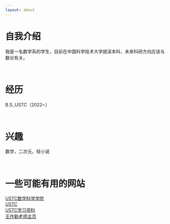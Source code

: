 ```yaml
---
layout: about 
---
```


# 自我介绍
我是一名数学系的学生，目前在中国科学技术大学就读本科，未来科研方向应该与数论有关。

<br/>

# 经历
B.S.,USTC（2022~）

<br/>

# 兴趣
数学，二次元，轻小说

<br/>

# 一些可能有用的网站
<a href="http://math.ustc.edu.cn/mainm.htm" target="_blank">USTC数学科学学院</a>
<br/>
<a href="https://www.ustc.edu.cn/" target="_blank">USTC</a>
<br/>
<a href="https://www.zhangjy9610.me/USTCdata.html" target="_blank">USTC学习资料</a>
<br/>
<a href="http://staff.ustc.edu.cn/~wangzuoq/" target="_blank">王作勤老师主页</a>
